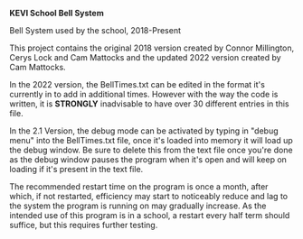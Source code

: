**KEVI School Bell System**

Bell System used by the school, 2018-Present

This project contains the original 2018 version created by Connor Millington, Cerys Lock and Cam Mattocks and the updated 2022 version created by Cam Mattocks.

In the 2022 version, the BellTimes.txt can be edited in the format it's currently in to add in additional times. However with the way the code is written, it is **STRONGLY** inadvisable to have over 30 different entries in this file.

In the 2.1 Version, the debug mode can be activated by typing in "debug menu" into the BellTimes.txt file, once it's loaded into memory it will load up the debug window. Be sure to delete this from the text file once you're done as the debug window pauses the program when it's open and will keep on loading if it's present in the text file.

The recommended restart time on the program is once a month, after which, if not restarted, efficiency may start to noticeably reduce and lag to the system the program is running on may gradually increase. As the intended use of this program is in a school, a restart every half term should suffice, but this requires further testing.

